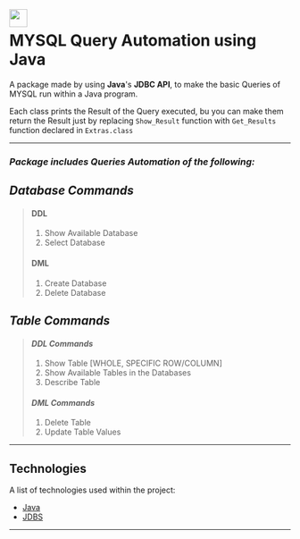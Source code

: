 <img align="left" height="32" width="32" src="https://cdn-icons-png.flaticon.com/512/14/14427.png" />

# MYSQL Query Automation using Java

A package made by using **Java**'s **JDBC API**, to make the basic Queries of MYSQL run within a Java program.

Each class prints the Result of the Query executed, bu you can make them return the Result just by replacing `Show_Result` function with `Get_Results` function declared in ``Extras.class`` 
***
### *Package includes Queries Automation of the following:*
## ***Database Commands***
>#### DDL
>1. Show Available Database
>2. Select Database
>#### DML
>1. Create Database
>2. Delete Database

## ***Table Commands***
>#### *DDL Commands*
>1. Show Table [WHOLE, SPECIFIC ROW/COLUMN]
>2. Show Available Tables in the Databases
>3. Describe Table
>#### *DML Commands*
>1. Delete Table
>2. Update Table Values
***
## Technologies

A list of technologies used within the project:
* [Java](https://www.java.com/en/) 
* [JDBS](https://www.javatpoint.com/jdbc-driver)
***